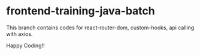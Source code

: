 # frontend-training-java-batch
This branch contains codes for react-router-dom, custom-hooks, api calling with axios.

Happy Coding!!